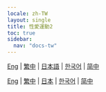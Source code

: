 ```yaml
---
locale: zh-TW
layout: single
title: 性愛運動2
toc: true
sidebar:
  nav: "docs-tw"
---
```

[Eng](/dancexr/features/sfb_motion) | [繁中](/tw/dancexr/features/sfb_motion) | [日本語](/jp/dancexr/features/sfb_motion) | [한국어](/kr/dancexr/features/sfb_motion) | [简中](/zh/dancexr/features/sfb_motion)

[Eng](/dancexr/features/sfb_motion) | [繁中](/tw/dancexr/features/sfb_motion) | [日本](/jp/dancexr/features/sfb_motion) | [한국어](/kr/dancexr/features/sfb_motion) | [简中](/zh/dancexr/features/sfb_motion)